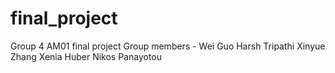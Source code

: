# final_project
Group 4 AM01 final project
Group members -
Wei Guo
Harsh Tripathi
Xinyue Zhang
Xenia Huber
Nikos Panayotou
